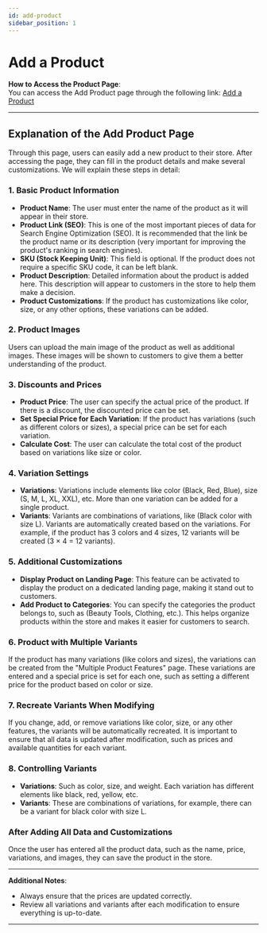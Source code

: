 ```yaml
---
id: add-product
sidebar_position: 1
---
```


# Add a Product

**How to Access the Product Page**:  
You can access the Add Product page through the following link: [Add a Product](https://app.easy-orders.net/#/products)

---

## Explanation of the Add Product Page

Through this page, users can easily add a new product to their store. After accessing the page, they can fill in the product details and make several customizations. We will explain these steps in detail:

### 1. **Basic Product Information**

- **Product Name**: The user must enter the name of the product as it will appear in their store.
- **Product Link (SEO)**: This is one of the most important pieces of data for Search Engine Optimization (SEO). It is recommended that the link be the product name or its description (very important for improving the product's ranking in search engines).
- **SKU (Stock Keeping Unit)**: This field is optional. If the product does not require a specific SKU code, it can be left blank.
- **Product Description**: Detailed information about the product is added here. This description will appear to customers in the store to help them make a decision.
- **Product Customizations**: If the product has customizations like color, size, or any other options, these variations can be added.

### 2. **Product Images**

Users can upload the main image of the product as well as additional images. These images will be shown to customers to give them a better understanding of the product.

### 3. **Discounts and Prices**

- **Product Price**: The user can specify the actual price of the product. If there is a discount, the discounted price can be set.
- **Set Special Price for Each Variation**: If the product has variations (such as different colors or sizes), a special price can be set for each variation.
- **Calculate Cost**: The user can calculate the total cost of the product based on variations like size or color.

### 4. **Variation Settings**

- **Variations**: Variations include elements like color (Black, Red, Blue), size (S, M, L, XL, XXL), etc. More than one variation can be added for a single product.
- **Variants**: Variants are combinations of variations, like (Black color with size L). Variants are automatically created based on the variations. For example, if the product has 3 colors and 4 sizes, 12 variants will be created (3 × 4 = 12 variants).

### 5. **Additional Customizations**

- **Display Product on Landing Page**: This feature can be activated to display the product on a dedicated landing page, making it stand out to customers.
- **Add Product to Categories**: You can specify the categories the product belongs to, such as (Beauty Tools, Clothing, etc.). This helps organize products within the store and makes it easier for customers to search.

### 6. **Product with Multiple Variants**

If the product has many variations (like colors and sizes), the variations can be created from the "Multiple Product Features" page. These variations are entered and a special price is set for each one, such as setting a different price for the product based on color or size.

### 7. **Recreate Variants When Modifying**

If you change, add, or remove variations like color, size, or any other features, the variants will be automatically recreated. It is important to ensure that all data is updated after modification, such as prices and available quantities for each variant.

### 8. **Controlling Variants**

- **Variations**: Such as color, size, and weight. Each variation has different elements like black, red, yellow, etc.
- **Variants**: These are combinations of variations, for example, there can be a variant for black color with size L.

### After Adding All Data and Customizations

Once the user has entered all the product data, such as the name, price, variations, and images, they can save the product in the store.

---

**Additional Notes**:

- Always ensure that the prices are updated correctly.
- Review all variations and variants after each modification to ensure everything is up-to-date.

---
